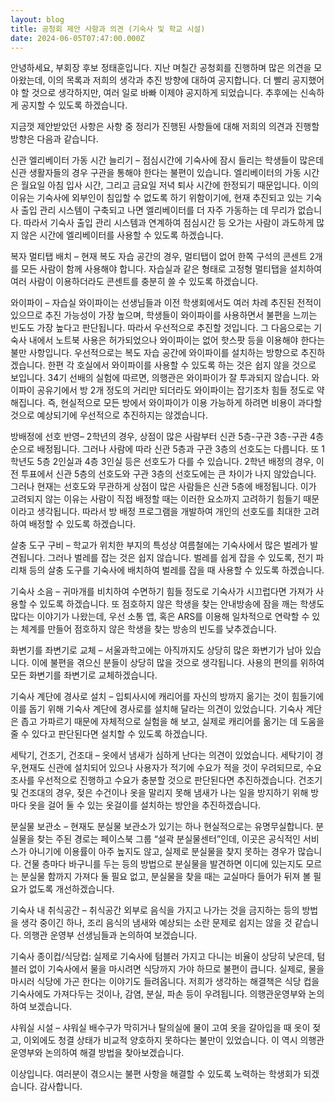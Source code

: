 ```yaml
---
layout: blog
title: 공청회 제안 사항과 의견 (기숙사 및 학교 시설)
date: 2024-06-05T07:47:00.000Z
---
```

안녕하세요, 부회장 후보 정태훈입니다. 지난 며칠간 공청회를 진행하며 많은 의견을 모아왔는데, 이의 목록과 저희의 생각과 추진 방향에 대하여 공지합니다. 더 빨리 공지했어야 할 것으로 생각하지만, 여러 일로 바빠 이제야 공지하게 되었습니다. 추후에는 신속하게 공지할 수 있도록 하겠습니다.



지금껏 제안받았던 사항은 사항 중 정리가 진행된 사항들에 대해 저희의 의견과 진행할 방향은 다음과 같습니다.



신관 엘리베이터 가동 시간 늘리기 – 점심시간에 기숙사에 잠시 들리는 학생들이 많은데 신관 생활자들의 경우 구관을 통해야 한다는 불편이 있습니다. 엘리베이터의 가동 시간은 월요일 아침 입사 시간, 그리고 금요일 저녁 퇴사 시간에 한정되기 때문입니다. 이의 이유는 기숙사에 외부인이 침입할 수 없도록 하기 위함이기에, 현재 추진되고 있는 기숙사 출입 관리 시스템이 구축되고 나면 엘리베이터를 더 자주 가동하는 데 무리가 없습니다. 따라서 기숙사 출입 관리 시스템과 연계하여 점심시간 등 오가는 사람이 과도하게 많지 않은 시간에 엘리베이터를 사용할 수 있도록 하겠습니다. 



복자 멀티탭 배치 – 현재 복도 자습 공간의 경우, 멀티탭이 없어 한쪽 구석의 콘센트 2개를 모든 사람이 함께 사용해야 합니다. 자습실과 같은 형태로 고정형 멀티탭을 설치하여 여러 사람이 이용하더라도 콘센트를 충분히 쓸 수 있도록 하겠습니다. 



와이파이 – 자습실 와이파이는 선생님들과 이전 학생회에서도 여러 차례 추진된 전적이 있으므로 추진 가능성이 가장 높으며, 학생들이 와이파이를 사용하면서 불편을 느끼는 빈도도 가장 높다고 판단됩니다. 따라서 우선적으로 추진할 것입니다. 그 다음으로는 기숙사 내에서 노트북 사용은 허가되었으나 와이파이는 없어 핫스팟 등을 이용해야 한다는 불만 사항입니다. 우선적으로는 복도 자습 공간에 와이파이를 설치하는 방향으로 추진하겠습니다. 한편 각 호실에서 와이파이를 사용할 수 있도록 하는 것은 쉽지 않을 것으로 보입니다. 34기 선배의 실험에 따르면, 의행관은 와이파이가 잘 투과되지 않습니다. 와이파이 공유기에서 방 2개 정도의 거리만 되더라도 와이파이는 잡기조차 힘들 정도로 약해집니다. 즉, 현실적으로 모든 방에서 와이파이가 이용 가능하게 하려면 비용이 과다할 것으로 예상되기에 우선적으로 추진하지는 않겠습니다.



방배정에 선호 반영– 2학년의 경우, 상점이 많은 사람부터 신관 5층-구관 3층-구관 4층 순으로 배정됩니다. 그러나 사람에 따라 신관 5층과 구관 3층의 선호도는 다릅니다. 또 1학년도 5층 2인실과 4층 3인실 등은 선호도가 다를 수 있습니다. 2학년 배정의 경우, 이전 투표에서 신관 5층의 선호도와 구관 3층의 선호도에는 큰 차이가 나지 않았습니다. 그러나 현재는 선호도와 무관하게 상점이 많은 사람들은 신관 5층에 배정됩니다. 이가 고려되지 않는 이유는 사람이 직접 배정할 때는 이러한 요소까지 고려하기 힘들기 때문이라고 생각됩니다. 따라서 방 배정 프로그램을 개발하여 개인의 선호도를 최대한 고려하여 배정할 수 있도록 하겠습니다.



살충 도구 구비 – 학교가 위치한 부지의 특성상 여름철에는 기숙사에서 많은 벌레가 발견됩니다. 그러나 벌레를 잡는 것은 쉽지 않습니다. 벌레를 쉽게 잡을 수 있도록, 전기 파리채 등의 살충 도구를 기숙사에 배치하여 벌레를 잡을 때 사용할 수 있도록 하겠습니다.





기숙사 소음 – 귀마개를 비치하여 수면하기 힘들 정도로 기숙사가 시끄럽다면 가져가 사용할 수 있도록 하겠습니다. 또 점호하지 않은 학생을 찾는 안내방송에 잠을 깨는 학생도 많다는 이야기가 나왔는데, 우선 소통 앱, 혹은 ARS를 이용해 일차적으로 연락할 수 있는 체계를 만들어 점호하지 않은 학생을 찾는 방송의 빈도를 낮추겠습니다.



화변기를 좌변기로 교체 – 서울과학고에는 아직까지도 상당히 많은 화변기가 남아 있습니다. 이에 불편을 겪으신 분들이 상당히 많을 것으로 생각됩니다. 사용의 편의를 위하여 모든 화변기를 좌변기로 교체하겠습니다.



기숙사 계단에 경사로 설치 – 입퇴사시에 캐리어를 자신의 방까지 옮기는 것이 힘들기에 이를 돕기 위해 기숙사 계단에 경사로를 설치해 달라는 의견이 있었습니다. 기숙사 계단은 좁고 가파르기 때문에 자체적으로 실험을 해 보고, 실제로 캐리어를 옮기는 데 도움을 줄 수 있다고 판단된다면 설치할 수 있도록 하겠습니다. 



세탁기, 건조기, 건조대 – 옷에서 냄새가 심하게 난다는 의견이 있었습니다. 세탁기이 경우,현재도 신관에 설치되어 있으나 사용자가 적기에 수요가 적을 것이 우려되므로, 수요 조사를 우선적으로 진행하고 수요가 충분할 것으로 판단된다면 추진하겠습니다. 건조기 및 건조대의 경우, 젖은 수건이나 옷을 말리지 못해 냄새가 나는 일을 방지하기 위해 방마다 옷을 걸어 둘 수 있는 옷걸이를 설치하는 방안을 추진하겠습니다.



분실물 보관소 – 현재도 분실물 보관소가 있기는 하나 현실적으로는 유명무실합니다. 분실물을 찾는 주된 경로는 페이스북 그룹 “설곽 분실물센터”인데, 이곳은 공식적인 서비스가 아니기에 이용률이 아주 높지도 않고, 실제로 분실물을 찾지 못하는 경우가 많습니다. 건물 층마다 바구니를 두는 등의 방법으로 분실물을 발견하면 이디에 있는지도 모르는 분실물 함까지 가져다 둘 필요 없고, 분실물을 찾을 때는 교실마다 들어가 뒤져 볼 필요가 없도록 개선하겠습니다.



기숙사 내 취식공간 – 취식공간 외부로 음식을 가지고 나가는 것을 금지하는 등의 방법을 생각 중이긴 하나, 조리 음식의 냄새와 예상되는 소란 문제로 쉽지는 않을 것 같습니다. 의행관 운영부 선생님들과 논의하여 보겠습니다.



기숙사 종이컵/식당컵: 실제로 기숙사에 텀블러 가지고 다니는 비율이 상당히 낮은데, 텀블러 없이 기숙사에서 물을 마시려면 식당까지 가야 하므로 불편이 큽니다. 실제로, 물을 마시러 식당에 가곤 한다는 이야기도 들려옵니다. 저희가 생각하는 해결책은 식당 컵을 기숙사에도 가져다두는 것이나, 감염, 분실, 파손 등이 우려됩니다. 의행관운영부와 논의하여 보겠습니다.



샤워실 시설 – 샤워실 배수구가 막히거나 탈의실에 물이 고여 옷을 갈아입을 때 옷이 젖고, 이외에도 청결 상태가 비교적 양호하지 못하다는 불만이 있었습니다. 이 역시 의행관운영부와 논의하여 해결 방법을 찾아보겠습니다.



이상입니다. 여러분이 겪으시는 불편 사항을 해결할 수 있도록 노력하는 학생회가 되겠습니다. 감사합니다.
